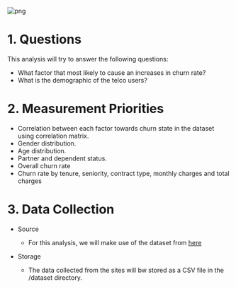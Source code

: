 ![png](https://169nk53l5vat1xy1vt3r9fwt-wpengine.netdna-ssl.com/wp-content/uploads/2015/11/3causes_of_churn@2x-01.png)

# 1. Questions

This analysis will try to answer the following questions:
* What factor that most likely to cause an increases in churn rate?
* What is the demographic of the telco users?

# 2. Measurement Priorities

* Correlation between each factor towards churn state in the dataset using correlation matrix.
* Gender distribution.
* Age distribution.
* Partner and dependent status.
* Overall churn rate
* Churn rate by tenure, seniority, contract type, monthly charges and total charges

# 3. Data Collection

* Source
    * For this analysis, we will make use of the dataset from [here](https://www.kaggle.com/blastchar/telco-customer-churn/download)

* Storage
    * The data collected from the sites will bw stored as a CSV file in the /dataset directory.
